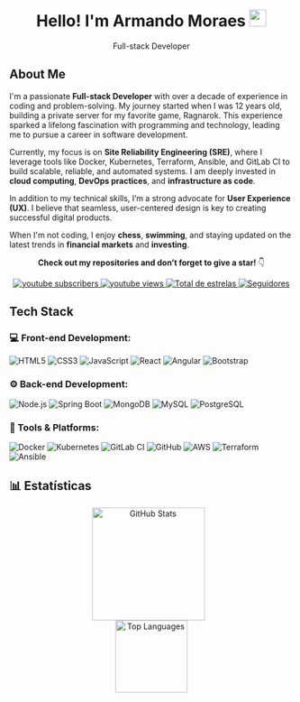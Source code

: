   <h1 align="center">Hello! I'm Armando Moraes <img src="https://raw.githubusercontent.com/kaueMarques/kaueMarques/master/hi.gif" width="30px"></h1>

  <p align="center">Full-stack Developer</p>

  <h2>About Me</h2>
  <p>
    I'm a passionate <strong>Full-stack Developer</strong> with over a decade of experience in coding and problem-solving. My journey started when I was 12 years old, building a private server for my favorite game, Ragnarok. This experience sparked a lifelong fascination with programming and technology, leading me to pursue a career in software development.
  </p>
  <p>
    Currently, my focus is on <strong>Site Reliability Engineering (SRE)</strong>, where I leverage tools like Docker, Kubernetes, Terraform, Ansible, and GitLab CI to build scalable, reliable, and automated systems. I am deeply invested in <strong>cloud computing</strong>, <strong>DevOps practices</strong>, and <strong>infrastructure as code</strong>.
  </p>
  <p>
    In addition to my technical skills, I’m a strong advocate for <strong>User Experience (UX)</strong>. I believe that seamless, user-centered design is key to creating successful digital products.
  </p>
  <p>
    When I'm not coding, I enjoy <strong>chess</strong>, <strong>swimming</strong>, and staying updated on the latest trends in <strong>financial markets</strong> and <strong>investing</strong>.
  </p>

  <p align="center">
    <strong>Check out my repositories and don’t forget to give a star!</strong> 👇
  </p>

  <div align="center">
    <a href="https://www.youtube.com/@mdk.devops?sub_confirmation=1">
      <img alt="youtube subscribers" title="Inscreva-se no meu canal" src="https://custom-icon-badges.demolab.com/youtube/channel/subscribers/UCABHXz3xMLXR1iWmuxADGOA?color=%23E05D44&label=Inscreva-se&logo=video&logoColor=white&style=for-the-badge&labelColor=CE4630" />
    </a>
    <a href="https://www.youtube.com/@mdk.devops">
      <img alt="youtube views" title="Vizualizações no YouTube" src="https://custom-icon-badges.demolab.com/youtube/channel/views/UCABHXz3xMLXR1iWmuxADGOA?color=%23E1AD0E&logo=eye&logoColor=white&style=for-the-badge&labelColor=C79600" />
    </a>
    <a href="https://github.com/moraesarmando?tab=repositories&sort=stargazers">
      <img alt="Total de estrelas" title="Total de estrelas GitHub" src="https://custom-icon-badges.demolab.com/github/stars/moraesarmando?color=55960c&style=for-the-badge&labelColor=488207&logo=star&label=estrelas" />
    </a>
    <a href="https://github.com/moraesarmando?tab=followers">
      <img alt="Seguidores" title="Me siga no GitHub" src="https://custom-icon-badges.demolab.com/github/followers/moraesarmando?color=236ad3&labelColor=1155ba&style=for-the-badge&logo=github&label=Seguidores&logoColor=white" />
    </a>
  </div>

  <h2>Tech Stack</h2>

  <h3>💻 Front-end Development:</h3>
  <p>
    <img src="https://img.shields.io/badge/-HTML5-E34F26?style=flat&logo=html5&logoColor=white" alt="HTML5" />
    <img src="https://img.shields.io/badge/-CSS3-1572B6?style=flat&logo=css3&logoColor=white" alt="CSS3" />
    <img src="https://img.shields.io/badge/-JavaScript-eed718?style=flat&logo=javascript&logoColor=ffffff" alt="JavaScript" />
    <img src="https://img.shields.io/badge/-React-000000?style=flat&logo=react&logoColor=00c8ff" alt="React" />
    <img src="https://img.shields.io/badge/-Angular-red?style=flat&logo=angular&logoColor=ffffff" alt="Angular" />
    <img src="https://img.shields.io/badge/-Bootstrap-563D7C?style=flat&logo=bootstrap&logoColor=white" alt="Bootstrap" />
  </p>

  <h3>⚙️ Back-end Development:</h3>
  <p>
    <img src="https://img.shields.io/badge/-Node.js-3C873A?style=flat&logo=Node.js&logoColor=white" alt="Node.js" />
    <img src="https://img.shields.io/badge/Spring%20Boot-6DB33F?logo=spring&logoColor=white" alt="Spring Boot" />
    <img src="https://img.shields.io/badge/-MongoDB-4DB33D?style=flat&logo=mongodb&logoColor=FFFFFF" alt="MongoDB" />
    <img src="https://img.shields.io/badge/-MySQL-F29111?style=flat&logo=mysql&logoColor=FFFFFF" alt="MySQL" />
    <img src="https://img.shields.io/badge/-PostgreSQL-336791?style=flat&logo=postgresql&logoColor=white" alt="PostgreSQL" />
  </p>

  <h3>🔧 Tools & Platforms:</h3>
  <p>
    <img src="https://img.shields.io/badge/-Docker-2496ED?style=flat&logo=docker&logoColor=white" alt="Docker" />
    <img src="https://img.shields.io/badge/-Kubernetes-326CE5?style=flat&logo=kubernetes&logoColor=white" alt="Kubernetes" />
    <img src="https://img.shields.io/badge/-GitLab%20CI-FCA121?style=flat&logo=gitlab&logoColor=white" alt="GitLab CI" />
    <img src="https://img.shields.io/badge/-GitHub-000000?style=flat&logo=github&logoColor=white" alt="GitHub" />
    <img src="https://img.shields.io/badge/-AWS-232F3E?style=flat&logo=amazonaws&logoColor=white" alt="AWS" />
    <img src="https://img.shields.io/badge/-Terraform-7B42BC?style=flat&logo=terraform&logoColor=white" alt="Terraform" />
    <img src="https://img.shields.io/badge/-Ansible-001D3D?style=flat&logo=ansible&logoColor=white" alt="Ansible" />
  </p>

  <h2>📊 Estatísticas</h2>
  <div align="center">
    <img src="https://github-readme-stats.vercel.app/api?username=MoraesArmando&show_icons=true&hide_border=true&theme=tokyonight&locale=pt-br" alt="GitHub Stats" height="200" style="padding-right: 10px;"  />
  </div>
  <div align="center">
    <img src="https://github-readme-stats.anuraghazra1.vercel.app/api/top-langs/?username=MoraesArmando&custom_title=Tecnologias&layout=compact&hide_border=true&theme=tokyonight" height="128" alt="Top Languages" height="200" />
  </div>
